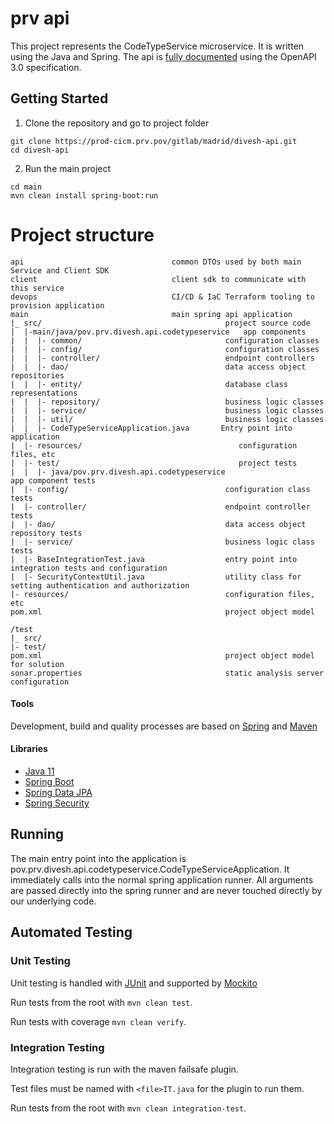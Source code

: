 # prv api

This project represents the CodeTypeService microservice. It is written using the Java and Spring.
The api is 
[fully documented](http://localhost:8080/divesh-api/api/swagger-ui/index.html) 
using the OpenAPI 3.0 specification.

## Getting Started

1. Clone the repository and go to project folder
```
git clone https://prod-cicm.prv.pov/gitlab/madrid/divesh-api.git
cd divesh-api
```

2. Run the main project
```
cd main
mvn clean install spring-boot:run
```

<!--3. Build docker image: 
```
docker build ./ -t divesh-api
```

4. Run docker image
```
docker run -p 8080:8080 sample
```
-->
# Project structure

```
api                                 common DTOs used by both main Service and Client SDK
client                              client sdk to communicate with this service
devops                              CI/CD & IaC Terraform tooling to provision application
main                                main spring api application
|_ src/                                         project source code
|  |-main/java/pov.prv.divesh.api.codetypeservice   app components
|  |  |- common/                                configuration classes
|  |  |- config/                                configuration classes
|  |  |- controller/                            endpoint controllers
|  |  |- dao/                                   data access object repositories
|  |  |- entity/                                database class representations
|  |  |- repository/                            business logic classes
|  |  |- service/                               business logic classes
|  |  |- util/                                  business logic classes
|  |  |- CodeTypeServiceApplication.java       Entry point into application
|  |- resources/                                   configuration files, etc
|  |- test/                                        project tests
|  |  |- java/pov.prv.divesh.api.codetypeservice                        app component tests
|  |- config/                                   configuration class tests
|  |- controller/                               endpoint controller tests
|  |- dao/                                      data access object repository tests
|  |- service/                                  business logic class tests
|  |- BaseIntegrationTest.java                  entry point into integration tests and configuration
|  |- SecurityContextUtil.java                  utility class for setting authentication and authorization
|- resources/                                   configuration files, etc
pom.xml                                         project object model

/test
|_ src/
|- test/                                        
pom.xml                                         project object model for solution
sonar.properties                                static analysis server configuration
```

#### Tools

Development, build and quality processes are based on [Spring](https://spring.io) and
[Maven](https://maven.apache.org/download.cgi)

#### Libraries

* [Java 11](https://docs.oracle.com/en/java/javase/11/)
* [Spring Boot](https://spring.io/projects/spring-boot)
* [Spring Data JPA](https://spring.io/projects/spring-data-jpa)
* [Spring Security](https://spring.io/projects/spring-security)

## Running

The main entry point into the application is pov.prv.divesh.api.codetypeservice.CodeTypeServiceApplication. It immediately
calls into the normal spring application runner. All arguments are passed directly into the spring runner and are never
touched directly by our underlying code.

## Automated Testing

### Unit Testing
Unit testing is handled with [JUnit](https://junit.org/junit4/) and supported by [Mockito](https://github.com/mockito/mockito)

Run tests from the root with `mvn clean test`.

Run tests with coverage `mvn clean verify`. 

### Integration Testing
Integration testing is run with the maven failsafe plugin. 

Test files must be named with `<file>IT.java` for the plugin to run them. 

Run tests from the root with `mvn clean integration-test`.
